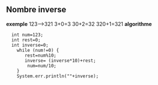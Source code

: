 ## Nombre inverse
**exemple**
123-->321
3+0=3
30+2=32
320+1=321
**algorithme**

      int num=123;
      int rest=0;
      int inverse=0;
        while (num!=0) {            
           rest=num%10;
           inverse= (inverse*10)+rest;
            num=num/10;
        }
        System.err.println(""+inverse);

